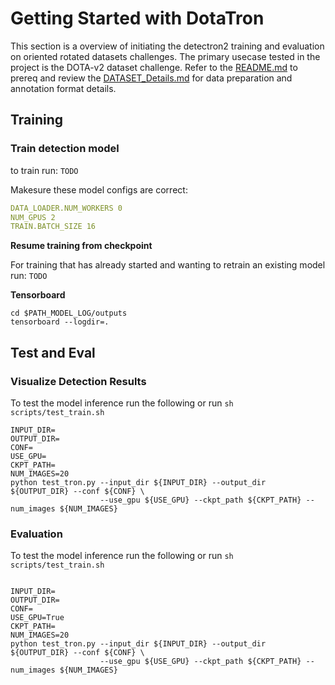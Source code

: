 # Getting Started with DotaTron

This section is a overview of initiating the detectron2 training and evaluation on oriented rotated datasets challenges. The primary usecase tested in the project is the DOTA-v2 dataset challenge. Refer to the [README.md](../README.md) to prereq and review the [DATASET_Details.md](02_Dataset_Details.md) for data preparation and annotation format details. 


## Training

### Train detection model 

to train run: `TODO`

Makesure these model configs are correct:

```yaml
DATA_LOADER.NUM_WORKERS 0 
NUM_GPUS 2 
TRAIN.BATCH_SIZE 16 
```

__Resume training from checkpoint__

For training that has already started and wanting to retrain an existing model run: `TODO`


__Tensorboard__

```
cd $PATH_MODEL_LOG/outputs
tensorboard --logdir=.
```


## Test and Eval

### Visualize Detection Results

To test the model inference run the following or run `sh scripts/test_train.sh`

```
INPUT_DIR=
OUTPUT_DIR=
CONF=
USE_GPU=
CKPT_PATH=
NUM_IMAGES=20
python test_tron.py --input_dir ${INPUT_DIR} --output_dir ${OUTPUT_DIR} --conf ${CONF} \
                    --use_gpu ${USE_GPU} --ckpt_path ${CKPT_PATH} --num_images ${NUM_IMAGES}
```

### Evaluation

To test the model inference run the following or run `sh scripts/test_train.sh`

```

INPUT_DIR=
OUTPUT_DIR=
CONF=
USE_GPU=True
CKPT_PATH=
NUM_IMAGES=20
python test_tron.py --input_dir ${INPUT_DIR} --output_dir ${OUTPUT_DIR} --conf ${CONF} \
                    --use_gpu ${USE_GPU} --ckpt_path ${CKPT_PATH} --num_images ${NUM_IMAGES}
```